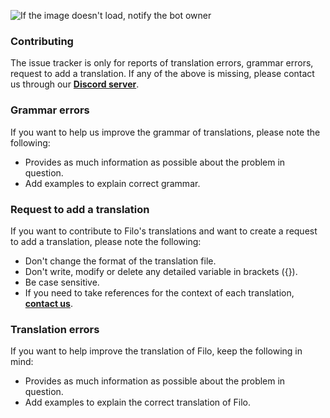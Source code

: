 ![If the image doesn't load, notify the bot owner](https://media.discordapp.net/attachments/598921416993275909/779060919959289956/Contributing.png?width=1080&height=135)

### Contributing
The issue tracker is only for reports of translation errors, grammar errors, request to add a translation. If any of the above is missing, please contact us through our **[Discord server](https://filobot.xyz)**.

### Grammar errors
If you want to help us improve the grammar of translations, please note the following:
- Provides as much information as possible about the problem in question.
- Add examples to explain correct grammar.

### Request to add a translation
If you want to contribute to Filo's translations and want to create a request to add a translation, please note the following:
- Don't change the format of the translation file.
- Don't write, modify or delete any detailed variable in brackets ({}).
- Be case sensitive.
- If you need to take references for the context of each translation, **[contact us](https://filobot.xyz)**.


### Translation errors
If you want to help improve the translation of Filo, keep the following in mind:
- Provides as much information as possible about the problem in question.
- Add examples to explain the correct translation of Filo.
